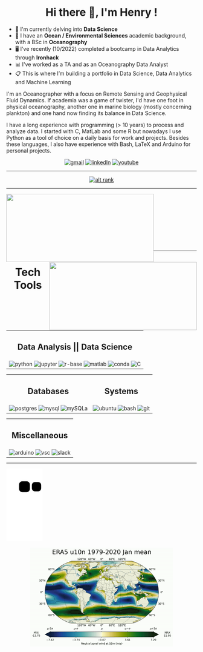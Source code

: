 <h1 align="center"> 
	Hi there 👋, I'm Henry ! <br>
</h1>

- 🌱 I'm currently delving into **Data Science**
- :ocean: I have an **Ocean / Environmental Sciences** academic background, with a BSc in **Oceanography**<br>
- :desktop_computer: I've recently (10/2022) completed a bootcamp in Data Analytics through **Ironhack**
- :bar_chart: I've worked as a TA and as an Oceanography Data Analyst
- 📋 This is where I’m building a portfolio in Data Science, Data Analytics and Machine Learning


I'm an Oceanographer with a focus on Remote Sensing and Geophysical Fluid Dynamics. If academia was a game of twister, I'd have one foot in physical oceanography, another one in marine biology (mostly concerning plankton) and
 one hand now finding its balance in Data Science.

I have a long experience with programming (> 10 years) to process and analyze data. I started with C, MatLab and some R but nowadays I use Python as a tool of choice on a daily basis for work and projects.
Besides these languages, I also have experience with Bash, LaTeX and Arduino for personal projects.

<div align="center">
  
  <a href="">[![gmail](https://img.shields.io/badge/Gmail-D14836?style=for-the-badge&logo=gmail&logoColor=white)](mailto:hbatistuzzo@gmail.com)</a>
  <a href="">[![linkedIn](https://img.shields.io/badge/LinkedIn-0077B5?style=for-the-badge&logo=linkedin&logoColor=white)](https://www.linkedin.com/in/henrique-batistuzzo/)</a>
  <a href="">[![youtube](https://img.shields.io/badge/YouTube-FF0000?style=for-the-badge&logo=youtube&logoColor=white)](https://www.youtube.com/channel/UCTihcuVi7oC3RgMPvS5l7Jw)</a> <br/>

</div>

---
<div align="center">

  <a href="">[![alt rank](https://www.codewars.com/users/hbatistuzzo/badges/large)](https://www.codewars.com/users/hbatistuzzo)</a>

</div>

---

<img height="180em" width="390em" align="left" src="https://github-readme-stats.vercel.app/api?username=hbatistuzzo&show_icons=true&theme=merko&include_all_commits=true&count_private=true"/>
<img height="180em" width="390em" align="right" src="https://github-readme-stats.vercel.app/api/top-langs/?username=hbatistuzzo&layout=compact&langs_count=4&theme=merko" />
<br/>
<br/>
<br/>
<br/>
<br/>
<br/>
<br/>
<br/>

---
<div>
  <h1 align="center">Tech Tools</h1>
  
  <table align="center">
  <tr>
    <td><h2 align="center">Data Analysis || Data Science</h2></td>
  </tr>
  <tr>
    <td> 
    <div align="center">
	<img align="center" alt="python"  height="50" width="60" src="https://cdn.jsdelivr.net/gh/devicons/devicon/icons/python/python-original-wordmark.svg" />
	<img align='center' width=50px alt='jupyter' src="https://cdn.jsdelivr.net/gh/devicons/devicon/icons/jupyter/jupyter-original-wordmark.svg" />
	<img align="center" alt="r-base"  height="50" width="60" src="https://cdn.jsdelivr.net/gh/devicons/devicon/icons/r/r-original.svg" />
	<img align="center" alt="matlab"  height="50" width="60" src="https://cdn.jsdelivr.net/gh/devicons/devicon/icons/matlab/matlab-original.svg" />
	<img align='center' width=50px alt='conda' src="https://cdn.jsdelivr.net/gh/devicons/devicon/icons/anaconda/anaconda-original.svg" />
	<img align='center' width=50px alt='C' src="https://cdn.jsdelivr.net/gh/devicons/devicon/icons/c/c-original.svg" />
     </div></td>
   <div align="center">
   </tr>
   </table>

   <table align="center">
  <tr>
    <td><h2 align="center">Databases</h2></td>
    <td><h2 align="center">Systems</h2></td>
  </tr>
  <tr>
    <td> 
  <div align="center">
     <img align="center" alt="postgres"  height="50" width="60" src="https://cdn.jsdelivr.net/gh/devicons/devicon/icons/postgresql/postgresql-original-wordmark.svg" />
   <img align="center" alt="mysql"  height="50" width="60" src="https://cdn.jsdelivr.net/gh/devicons/devicon/icons/mysql/mysql-original-wordmark.svg"/>
   <img align='center' width=50px alt='mySQLa' src="https://cdn.jsdelivr.net/gh/devicons/devicon/icons/sqlalchemy/sqlalchemy-original.svg"/>
    </div></td>

  <td height="auto" width="auto">  <div align="center">
  <img align='center' width=50px alt='ubuntu' src="https://cdn.jsdelivr.net/gh/devicons/devicon/icons/ubuntu/ubuntu-plain-wordmark.svg" />
  <img align='center' width=50px alt='bash' src="https://cdn.jsdelivr.net/gh/devicons/devicon/icons/bash/bash-original.svg" />
  <img align='center' width=50px alt='git' src="https://cdn.jsdelivr.net/gh/devicons/devicon/icons/git/git-original.svg" />
  </div></td>
  </tr>
 </table>

<table align="center">
  <tr>
    <td><h2 align="center">Miscellaneous</h2></td>
  </tr>
    <td> 
  <div align="center">
  <img align='center' width=50px alt='arduino' src="https://cdn.jsdelivr.net/gh/devicons/devicon/icons/arduino/arduino-original-wordmark.svg" />
  <img align='center' width=50px alt='vsc' src="https://cdn.jsdelivr.net/gh/devicons/devicon/icons/vscode/vscode-original.svg" />
  <img align='center' width=50px alt='slack' src="https://cdn.jsdelivr.net/gh/devicons/devicon/icons/slack/slack-original.svg"/>
    </div></td>
 </table>

---

  ![Snake animation](https://github.com/hbatistuzzo/hbatistuzzo/blob/output/github-contribution-grid-snake.svg)

<p align="center"><img src="ezgif-3-058b56cfa6.gif" width="75%"></p>
